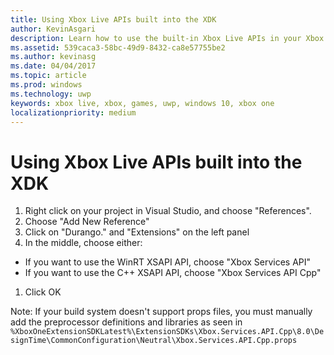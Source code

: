 ```yaml
---
title: Using Xbox Live APIs built into the XDK
author: KevinAsgari
description: Learn how to use the built-in Xbox Live APIs in your Xbox Developer Kit (XDK) project.
ms.assetid: 539caca3-58bc-49d9-8432-ca8e57755be2
ms.author: kevinasg
ms.date: 04/04/2017
ms.topic: article
ms.prod: windows
ms.technology: uwp
keywords: xbox live, xbox, games, uwp, windows 10, xbox one
localizationpriority: medium
---
```


# Using Xbox Live APIs built into the XDK

1. Right click on your project in Visual Studio, and choose "References".
1. Choose "Add New Reference"
1. Click on "Durango.<build number>" and "Extensions" on the left panel
1. In the middle, choose either:
- If you want to use the WinRT XSAPI API, choose "Xbox Services API"
- If you want to use the C++ XSAPI API, choose "Xbox Services API Cpp"
1. Click OK

Note: If your build system doesn't support props files, you must manually add the preprocessor definitions and libraries as seen in
`%XboxOneExtensionSDKLatest%\ExtensionSDKs\Xbox.Services.API.Cpp\8.0\DesignTime\CommonConfiguration\Neutral\Xbox.Services.API.Cpp.props`
